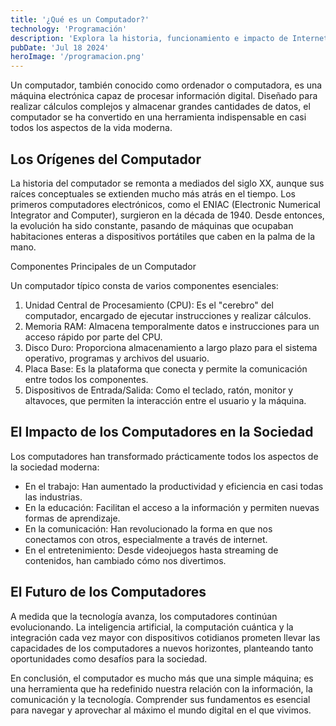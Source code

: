 ```yaml
---
title: '¿Qué es un Computador?'
technology: 'Programación'
description: 'Explora la historia, funcionamiento e impacto de Internet, la red global de computadoras que revolucionó la comunicación y el acceso a la información en todo el mundo.'
pubDate: 'Jul 18 2024'
heroImage: '/programacion.png'
---
```

Un computador, también conocido como ordenador o computadora, es una máquina electrónica capaz de procesar información digital. Diseñado para realizar cálculos complejos y almacenar grandes cantidades de datos, el computador se ha convertido en una herramienta indispensable en casi todos los aspectos de la vida moderna.

## Los Orígenes del Computador
La historia del computador se remonta a mediados del siglo XX, aunque sus raíces conceptuales se extienden mucho más atrás en el tiempo. Los primeros computadores electrónicos, como el ENIAC (Electronic Numerical Integrator and Computer), surgieron en la década de 1940. Desde entonces, la evolución ha sido constante, pasando de máquinas que ocupaban habitaciones enteras a dispositivos portátiles que caben en la palma de la mano.

Componentes Principales de un Computador

Un computador típico consta de varios componentes esenciales:
1. Unidad Central de Procesamiento (CPU): Es el "cerebro" del computador, encargado de ejecutar instrucciones y realizar cálculos.
2. Memoria RAM: Almacena temporalmente datos e instrucciones para un acceso rápido por parte del CPU.
3. Disco Duro: Proporciona almacenamiento a largo plazo para el sistema operativo, programas y archivos del usuario.
4. Placa Base: Es la plataforma que conecta y permite la comunicación entre todos los componentes.
5. Dispositivos de Entrada/Salida: Como el teclado, ratón, monitor y altavoces, que permiten la interacción entre el usuario y la máquina.

## El Impacto de los Computadores en la Sociedad
Los computadores han transformado prácticamente todos los aspectos de la sociedad moderna:

- En el trabajo: Han aumentado la productividad y eficiencia en casi todas las industrias.
- En la educación: Facilitan el acceso a la información y permiten nuevas formas de aprendizaje.
- En la comunicación: Han revolucionado la forma en que nos conectamos con otros, especialmente a través de internet.
- En el entretenimiento: Desde videojuegos hasta streaming de contenidos, han cambiado cómo nos divertimos.

## El Futuro de los Computadores
A medida que la tecnología avanza, los computadores continúan evolucionando. La inteligencia artificial, la computación cuántica y la integración cada vez mayor con dispositivos cotidianos prometen llevar las capacidades de los computadores a nuevos horizontes, planteando tanto oportunidades como desafíos para la sociedad.

En conclusión, el computador es mucho más que una simple máquina; es una herramienta que ha redefinido nuestra relación con la información, la comunicación y la tecnología. Comprender sus fundamentos es esencial para navegar y aprovechar al máximo el mundo digital en el que vivimos.